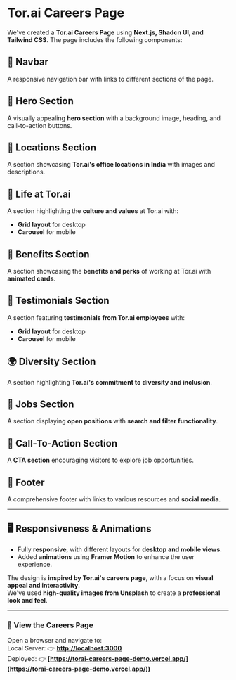 # Tor.ai Careers Page

We've created a **Tor.ai Careers Page** using **Next.js, Shadcn UI, and Tailwind CSS**. The page includes the following components:

## 📌 Navbar  
A responsive navigation bar with links to different sections of the page.

## 🎯 Hero Section  
A visually appealing **hero section** with a background image, heading, and call-to-action buttons.

## 📍 Locations Section  
A section showcasing **Tor.ai's office locations in India** with images and descriptions.

## 🏢 Life at Tor.ai  
A section highlighting the **culture and values** at Tor.ai with:  
- **Grid layout** for desktop  
- **Carousel** for mobile  

## 🎁 Benefits Section  
A section showcasing the **benefits and perks** of working at Tor.ai with **animated cards**.

## 💬 Testimonials Section  
A section featuring **testimonials from Tor.ai employees** with:  
- **Grid layout** for desktop  
- **Carousel** for mobile  

## 🌍 Diversity Section  
A section highlighting **Tor.ai's commitment to diversity and inclusion**.

## 💼 Jobs Section  
A section displaying **open positions** with **search and filter functionality**.

## 🚀 Call-To-Action Section  
A **CTA section** encouraging visitors to explore job opportunities.

## 🔗 Footer  
A comprehensive footer with links to various resources and **social media**.

---

## 🖥️ Responsiveness & Animations  
- Fully **responsive**, with different layouts for **desktop and mobile views**.  
- Added **animations** using **Framer Motion** to enhance the user experience.  

The design is **inspired by Tor.ai's careers page**, with a focus on **visual appeal and interactivity**.  
We've used **high-quality images from Unsplash** to create a **professional look and feel**.

---

### 🔗 View the Careers Page  
Open a browser and navigate to:  
Local Server: 👉 **[http://localhost:3000](http://localhost:3000)**  
Deployed: 👉 **[https://torai-careers-page-demo.vercel.app/](https://torai-careers-page-demo.vercel.app/))**  
